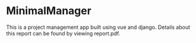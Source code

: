 # MinimalManager

This is a project management app built using vue and django. Details about this report can be found by viewing report.pdf.
